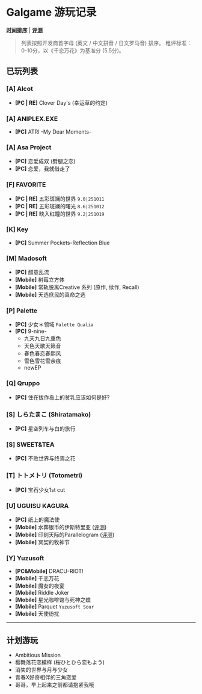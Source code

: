 # Galgame 游玩记录

**[时间排序](https://github.com/FSF0912/GalgamePlay/blob/main/TimeSorting.md)** | **[评测](https://github.com/FSF0912/GalgamePlay/wiki)**
> 列表按照开发商首字母 (英文 / 中文拼音 / 日文罗马音) 排序。
> 粗评标准：0-10分，以《千恋万花》为基准分 (5.5分)。

## 已玩列表

### [A] Alcot
- **[PC | RE]** Clover Day's (幸运草的约定)

### [A] ANIPLEX.EXE
- **[PC]** ATRI -My Dear Moments-

### [A] Asa Project
- **[PC]** 恋爱成双 (劈腿之恋)
- **[PC]** 恋爱，我就借走了

### [F] FAVORITE
- **[PC | RE]** 五彩斑斓的世界 `9.0|251011`
- **[PC | RE]** 五彩斑斓的曙光 `8.6|251012`
- **[PC | RE]** 映入红瞳的世界 `9.2|251019`

### [K] Key
- **[PC]** Summer Pockets-Reflection Blue

### [M] Madosoft
- **[PC]** 醋意乱流
- **[Mobile]** 树莓立方体
- **[Mobile]** 常轨脱离Creative 系列 (原作, 续作, Recall)
- **[Mobile]** 天选庶民的真命之选

### [P] Palette
- **[PC]** 少女＊领域 `Palette Qualia`
- **[PC]** 9-nine-
    - 九天九日九重色
    - 天色天歌天籁音
    - 春色春恋春熙风
    - 雪色雪花雪余痕
    - newEP 

### [Q] Qruppo
- **[PC]** 住在拔作岛上的贫乳应该如何是好?

### [S] しらたまこ (Shiratamako)
- **[PC]** 星空列车与白的旅行

### [S] SWEET&TEA
- **[PC]** 不败世界与终焉之花

### [T] トトメトリ (Totometri)
- **[PC]** 宝石少女1st cut

### [U] UGUISU KAGURA
- **[PC]** 纸上的魔法使
- **[Mobile]** 水葬银币的伊斯特里亚 ([评测](https://github.com/FSF0912/GalgamePlay/wiki/UGUISU-KAGURA#%E6%B0%B4%E8%91%AC%E9%93%B6%E8%B4%A8%E7%9A%84%E4%BC%8A%E6%96%AF%E7%89%B9%E9%87%8C%E4%BA%9A))
- **[Mobile]** 印刻天际的Parallelogram ([评测](https://github.com/FSF0912/GalgamePlay/wiki/UGUISU-KAGURA#%E5%8D%B0%E5%88%BB%E5%A4%A9%E9%99%85%E7%9A%84parallelogram))
- **[Mobile]** 冥契的牧神节

### [Y] Yuzusoft
- **[PC&Mobile]** DRACU-RIOT!
- **[Mobile]** 千恋万花
- **[Mobile]** 魔女的夜宴
- **[Mobile]** Riddle Joker
- **[Mobile]** 星光咖啡馆与死神之蝶
- **[Mobile]** Parquet `Yuzusoft Sour`
- **[Mobile]** 天使纷扰

---

## 计划游玩
- Ambitious Mission
- 樱舞落花恋模样 (桜ひとひら恋もよう)
- 消失的世界与月与少女
- 青春X好奇相伴的三角恋爱
- 哥哥，早上起来之前都请抱紧我哦
